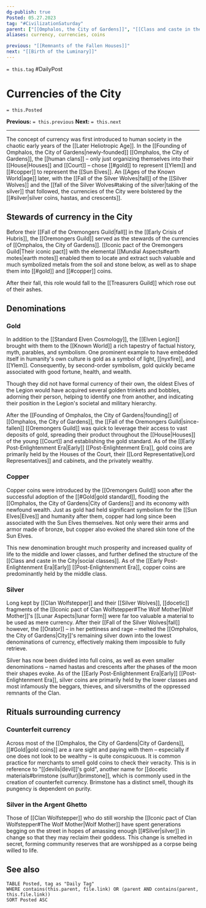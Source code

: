 ```yaml
---
dg-publish: true
Posted: 05.27.2023
tag: "#CivilizationSaturday"
parent: ["[[Omphalos, the City of Gardens]]", "[[Class and caste in the City]]"]
aliases: currency, currencies, coins

previous: "[[Remnants of the Fallen Houses]]"
next: "[[Birth of the Luminary]]"
---
```

`= this.tag` #DailyPost 
# Currencies of the City
`= this.Posted`

**Previous:** `= this.previous`
**Next:** `= this.next`

---

The concept of currency was first introduced to human society in the chaotic early years of the [[Later Heliotropic Age]]. In the [[Founding of Omphalos, the City of Gardens|newly-founded]] [[Omphalos, the City of Gardens]], the [[human clans]] – only just organizing themselves into their [[House|Houses]] and [[Court]] – chose [[#gold]] to represent [[Ylem]] and [[#copper]] to represent the [[Sun Elves]]. An [[Ages of the Known World|age]] later, with the [[Fall of the Silver Wolves|fall]] of the [[Silver Wolves]] and the [[fall of the Silver Wolves#taking of the silver|taking of the silver]] that followed, the currencies of the City were bolstered by the [[#silver|silver coins, hastas, and crescents]].

## Stewards of currency in the City

Before their [[Fall of the Oremongers Guild|fall]] in the [[Early Crisis of Hubris]], the [[Oremongers Guild]] served as the stewards of the currencies of [[Omphalos, the City of Gardens]]. [[Iconic pact of the Oremongers Guild|Their iconic pact]] with the elemental [[Mundial Aspects#earth motes|earth motes]] enabled them to locate and extract such valuable and much symbolized metals from the soil and stone below, as well as to shape them into [[#gold]] and [[#copper]] coins.

After their fall, this role would fall to the [[Treasurers Guild]] which rose out of their ashes.

## Denominations

### Gold

In addition to the [[Standard Elven Cosmology]], the [[Elven Legion]] brought with them to the [[Known World]] a rich tapestry of factual history, myth, parables, and symbolism. One prominent example to have embedded itself in humanity's own culture is gold as a symbol of light, [[nyxfire]], and [[Ylem]]. Consequently, by second-order symbolism, gold quickly became associated with good fortune, health, and wealth.

Though they did not have formal currency of their own, the oldest Elves of the Legion would have acquired several golden trinkets and bobbles, adorning their person, helping to identify one from another, and indicating their position in the Legion's societal and military hierarchy.

After the [[Founding of Omphalos, the City of Gardens|founding]] of [[Omphalos, the City of Gardens]], the [[Fall of the Oremongers Guild|since-fallen]] [[Oremongers Guild]] was quick to leverage their access to vast deposits of gold, spreading their product throughout the [[House|Houses]] of the young [[Court]] and establishing the gold standard. As of the [[Early Post-Enlightenment Era|Early]] [[Post-Enlightenment Era]], gold coins are primarily held by the Houses of the Court, their [[Lord Representative|Lord Representatives]] and cabinets, and the privately wealthy.

### Copper

Copper coins were introduced by the [[Oremongers Guild]] soon after the successful adoption of the [[#Gold|gold standard]], flooding the [[Omphalos, the City of Gardens|City of Gardens]] and its economy with newfound wealth. Just as gold had held significant symbolism for the [[Sun Elves|Elves]] and humanity after them, copper had long since been associated with the Sun Elves themselves. Not only were their arms and armor made of bronze, but copper also evoked the shared skin tone of the Sun Elves.

This new denomination brought much prosperity and increased quality of life to the middle and lower classes, and further defined the structure of the [[Class and caste in the City|social classes]]. As of the [[Early Post-Enlightenment Era|Early]] [[Post-Enlightenment Era]], copper coins are predominantly held by the middle class.

### Silver

Long kept by [[Clan Wolfstepper]] and their [[Silver Wolves]], [[docetic]] fragments of the [[Iconic pact of Clan Wolfstepper#The Wolf Mother|Wolf Mother]]'s [[Lunar Aspects|lunar form]] were far too valuable a material to be used as mere currency. After their [[Fall of the Silver Wolves|fall]] however, the [[Orator]] – in her pettiness and rage – melted the [[Omphalos, the City of Gardens|City]]'s remaining silver down into the lowest denominations of currency, effectively making them impossible to fully retrieve.

Silver has now been divided into full coins, as well as even smaller denominations – named hastas and crescents after the phases of the moon their shapes evoke. As of the [[Early Post-Enlightenment Era|Early]] [[Post-Enlightenment Era]], silver coins are primarily held by the lower classes and most infamously the beggars, thieves, and silversmiths of the oppressed remnants of the Clan.

## Rituals surrounding currency

### Counterfeit currency

Across most of the [[Omphalos, the City of Gardens|City of Gardens]], [[#Gold|gold coins]] are a rare sight and paying with them – especially if one does not look to be wealthy – is quite conspicuous. It is common practice for merchants to smell gold coins to check their veracity. This is in reference to "[[devils|devil]]'s gold", another name for [[docetic materials#brimstone (sulfur)|brimstone]], which is commonly used in the creation of counterfeit currency. Brimstone has a distinct smell, though its pungency is dependent on purity.

### Silver in the Argent Ghetto

Those of [[Clan Wolfstepper]] who do still worship the [[Iconic pact of Clan Wolfstepper#The Wolf Mother|Wolf Mother]] have spent generations begging on the street in hopes of amassing enough [[#Silver|silver]] in change so that they may reclaim their goddess. This change is smelted in secret, forming community reserves that are worshipped as a corpse being willed to life.

## See also

```dataview
TABLE Posted, tag as "Daily Tag"
WHERE contains(this.parent, file.link) OR (parent AND contains(parent, this.file.link))
SORT Posted ASC
```